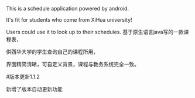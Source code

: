 This is a schedule application powered by android.

It's fit for students who come from XiHua university!

Users could use it to look up to their schedules.
基于原生语言java写的一款课程表，

供西华大学的学生查询自己的课程所用，

界面精简清晰，可自定义背景，课程与教务系统完全一致。

#版本更新1.1.2

新增了版本自动更新功能